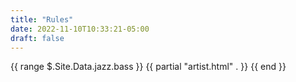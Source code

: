 ```yaml
---
title: "Rules"
date: 2022-11-10T10:33:21-05:00
draft: false
---
```


{{ range $.Site.Data.jazz.bass }}
   {{ partial "artist.html" . }}
{{ end }}
